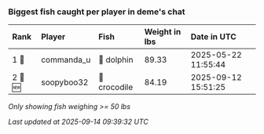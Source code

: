 ### Biggest fish caught per player in deme's chat

| Rank    | Player     | Fish         | Weight in lbs | Date in UTC         |
|:--------|:-----------|:-------------|:--------------|:--------------------|
| 1 🥇    | commanda_u | 🐬 dolphin   | 89.33         | 2025-05-22 11:55:44 |
| 2 🥈 🆕 | soopyboo32 | 🐊 crocodile | 84.19         | 2025-09-12 15:51:25 |

_Only showing fish weighing >= 50 lbs_

_Last updated at 2025-09-14 09:39:32 UTC_